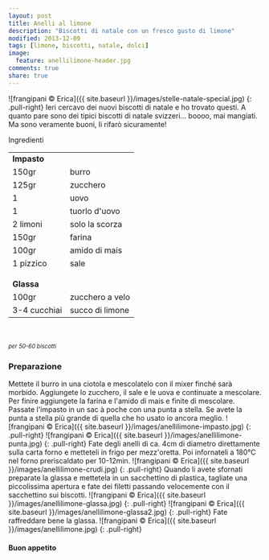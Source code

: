 ```yaml
---
layout: post
title: Anelli al limone
description: "Biscotti di natale con un fresco gusto di limone"
modified: 2013-12-09
tags: [limone, biscotti, natale, dolci]
image:
  feature: anellilimone-header.jpg
comments: true
share: true
---
```


![frangipani © Erica]({{ site.baseurl }}/images/stelle-natale-special.jpg)
{: .pull-right}
Ieri cercavo dei nuovi biscotti di natale e ho trovato questi. A quanto pare sono dei tipici biscotti di natale svizzeri... boooo, mai mangiati. Ma sono veramente buoni, li rifarò sicuramente!


<div class="ingredients">
  <div class="ingredients-title">Ingredienti</div>
  <table>
    <tbody>
      <tr>
        <td colspan="2"><b>Impasto</b></td>
      </tr>
      <tr>
        <td>150gr</td>
        <td>burro</td>
      </tr>
      <tr>
        <td>125gr</td>
        <td>zucchero</td>
      </tr>
      <tr>
        <td>1</td>
        <td>uovo</td>
      </tr>
      <tr>
        <td>1</td>
        <td>tuorlo d'uovo</td>
      </tr>
      <tr>
      	<td>2 limoni</td>
        <td>solo la scorza</td>
      </tr>
      <tr>
        <td>150gr</td>
        <td>farina</td>
      </tr>
      <tr>
        <td>100gr</td>
        <td>amido di mais</td>
      </tr>
      <tr>
        <td>1 pizzico</td>
        <td>sale</td>
      </tr>
      <tr style="height: 15px;"></tr>
      <tr>          
        <td colspan="2"><b>Glassa</b></td>
      </tr>
      <tr>
        <td>100gr</td>
        <td>zucchero a velo</td>
      </tr>
      <tr>      
        <td>3-4 cucchiai</td>
        <td>succo di limone</td>        
      </tr>
    </tbody>
  </table>
  <br></br>
  <i class="pull-right" style="font-size: 80%;">per 50-60 biscotti</i>
</div>


<h3>
	<font color="grey">
		<i class="icon-cogs"></i>
	</font> Preparazione
</h3>

Mettete il burro in una ciotola e mescolatelo con il mixer finché sarà morbido. Aggiungete lo zucchero, il sale e le uova e continuate a mescolare. Per finire aggiungete la farina e l'amido di mais e finite di mescolare. Passate l'impasto in un sac à poche con una punta a stella. Se avete la punta a stella più grande di quella che ho usato io ancora meglio.
![frangipani © Erica]({{ site.baseurl }}/images/anellilimone-impasto.jpg)
{: .pull-right}
![frangipani © Erica]({{ site.baseurl }}/images/anellilimone-punta.jpg)
{: .pull-right}
Fate degli anelli di ca. 4cm di diametro direttamente sulla carta forno e metteteli in frigo per mezz'oretta. Poi infornateli a 180°C nel forno preriscaldato per 10-12min.
![frangipani © Erica]({{ site.baseurl }}/images/anellilimone-crudi.jpg)
{: .pull-right}
Quando li avete sfornati preparate la glassa e mettetela in un sacchettino di plastica, tagliate una piccolissima apertura e fate dei filetti passando velocemente con il sacchettino sui biscotti.
![frangipani © Erica]({{ site.baseurl }}/images/anellilimone-glassa.jpg)
{: .pull-right}
![frangipani © Erica]({{ site.baseurl }}/images/anellilimone-glassa2.jpg)
{: .pull-right}
Fate raffreddare bene la glassa.
![frangipani © Erica]({{ site.baseurl }}/images/anellilimone.jpg)
{: .pull-right}

<h4>Buon appetito
	<font color="red">
		<i class="icon-smile"></i>
	</font>
</h4>
